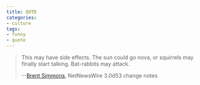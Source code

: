 ```yaml
---
title: QOTD
categories:
- culture
tags:
- funny
- quote
---
```


> This may have side effects. The sun could go nova, or squirrels may finally start talking. Bat-rabbits may attack.
> 
> --[Brent Simmons][1], NetNewsWire 3.0d53 change notes

   [1]: http://inessential.com/



